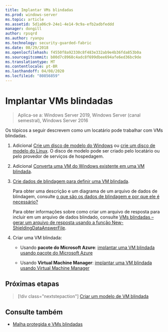 ```yaml
---
title: Implantar VMs blindadas
ms.prod: windows-server
ms.topic: article
ms.assetid: 5d1a06c9-24e1-4e14-9c9a-efb2adbfeddd
manager: dongill
author: rpsqrd
ms.author: ryanpu
ms.technology: security-guarded-fabric
ms.date: 08/29/2018
ms.openlocfilehash: f4550f8a92330c8f483e332ab9e4b36fda853b0a
ms.sourcegitcommit: b00d7c8968c4adc8f699dbee694afe6ed36bc9de
ms.translationtype: MT
ms.contentlocale: pt-BR
ms.lasthandoff: 04/08/2020
ms.locfileid: "80856859"
---
```

# <a name="deploy-shielded-vms"></a>Implantar VMs blindadas


>Aplica-se a: Windows Server 2019, Windows Server (canal semestral), Windows Server 2016

Os tópicos a seguir descrevem como um locatário pode trabalhar com VMs blindadas.

1. Adicional [Crie um disco de modelo do Windows](guarded-fabric-create-a-shielded-vm-template.md) ou [crie um disco de modelo do Linux](guarded-fabric-create-a-linux-shielded-vm-template.md). O disco de modelo pode ser criado pelo locatário ou pelo provedor de serviços de hospedagem. 

2. Adicional [Converta uma VM do Windows existente em uma VM blindada](guarded-fabric-vm-shielding-helper-vhd.md). 

3. [Crie dados de blindagem para definir uma VM blindada](guarded-fabric-tenant-creates-shielding-data.md).

    Para obter uma descrição e um diagrama de um arquivo de dados de blindagem, consulte [o que são os dados de blindagem e por que ele é necessário?](guarded-fabric-and-shielded-vms.md#what-is-shielding-data-and-why-is-it-necessary)
    
    Para obter informações sobre como criar um arquivo de resposta para incluir em um arquivo de dados blindado, consulte [VMs blindadas – gerar um arquivo de resposta usando a função New-ShieldingDataAnswerFile](guarded-fabric-sample-unattend-xml-file.md).

4. Criar uma VM blindada:
 
    - Usando **pacote do Microsoft Azure**: [implantar uma VM blindada usando pacote do Microsoft Azure](guarded-fabric-shielded-vm-windows-azure-pack.md)

    - Usando **Virtual Machine Manager**: [implantar uma VM blindada usando Virtual Machine Manager](guarded-fabric-tenant-deploys-shielded-vm-using-vmm.md)

## <a name="next-step"></a>Próximas etapas

> [!div class="nextstepaction"]
> [Criar um modelo de VM blindada](guarded-fabric-create-a-shielded-vm-template.md)

## <a name="see-also"></a>Consulte também

- [Malha protegida e VMs blindadas](guarded-fabric-and-shielded-vms-top-node.md)

